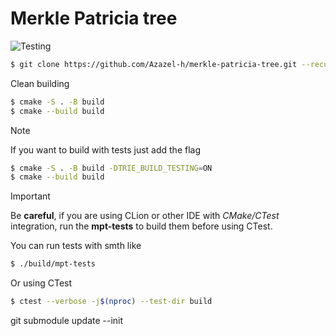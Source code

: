# Merkle Patricia tree
![Testing](https://github.com/Azazel-h/merkle-patricia-tree/actions/workflows/cmake-multi-platform.yml/badge.svg)
```bash
$ git clone https://github.com/Azazel-h/merkle-patricia-tree.git --recursive
```

Clean building
```bash
$ cmake -S . -B build
$ cmake --build build
```
> [!NOTE]
> If you want to build with tests just add the flag
> ```bash
> $ cmake -S . -B build -DTRIE_BUILD_TESTING=ON
> $ cmake --build build
> ```

> [!IMPORTANT]
> Be **careful**, if you are using CLion or other IDE with _СMake/CTest_ integration,
> run the **mpt-tests** to build them before using CTest.

You can run tests with smth like
```bash
$ ./build/mpt-tests
```
Or using CTest
```bash
$ ctest --verbose -j$(nproc) --test-dir build
```

git submodule update --init